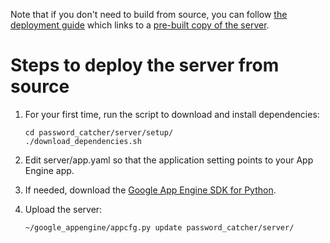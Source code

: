Note that if you don't need to build from source, you can follow
[the deployment guide](https://docs.google.com/document/d/1Rz5NLa4chL5LL1rOhbQRicFetSWeCFmQS8MM5CcP7VM/edit#)
which links to a [pre-built copy of the server](https://drive.google.com/corp/drive/folders/0B2KF7pBZBW7ifmxuQ3pBajVsWmlYMnYzdE1DWXBEMW1MU2o2WGh5ZG9HOW54bXlWbHNWQ00).

# Steps to deploy the server from source

1. For your first time, run the script to download and install dependencies:

    ```shell
    cd password_catcher/server/setup/
    ./download_dependencies.sh
    ```

2. Edit server/app.yaml so that the application setting points to your App Engine app.

3. If needed, download the [Google App Engine SDK for Python](https://cloud.google.com/appengine/downloads).

4. Upload the server:

    ```shell
    ~/google_appengine/appcfg.py update password_catcher/server/

    ```

